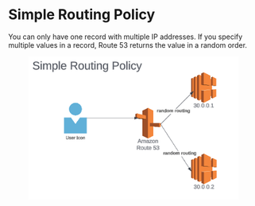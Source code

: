 # Simple Routing Policy

You can only have one record with multiple IP addresses. If you specify multiple values in a record, Route 53 returns the value in a random order.&#x20;

<figure><img src="../../../../.gitbook/assets/image (27).png" alt=""><figcaption></figcaption></figure>
